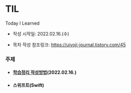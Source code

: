 # TIL
Today I Learned

- 작성 시작일: 2022.02.16.(수)

- 목차 작성 참조링크: https://uiyoji-journal.tistory.com/45



### 주제

- #### [학습정리 작성방법](#20220216_학습내용정리.md)(2022.02.16.)

- #### 스위프트(Swift)
